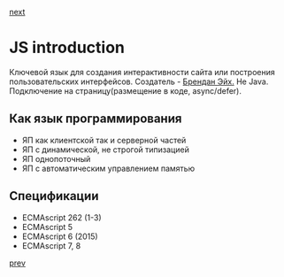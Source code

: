 <a href="04.md">next</a>

<h1>JS introduction</h1>
<div>
Ключевой язык для создания интерактивности сайта или построения пользовательских интерфейсов.
Создатель - <a href="http://www.pvsm.ru/images/2016/10/19/persona-kak-sozdatel-JavaScript-brendan-aik-prishel-k-sozdaniyu-svoei-kompanii.jpg">Брендан Эйх.</a>
Не Java.
Подключение на страницу(размещение в коде, async/defer).
</div>

<h2>Как язык программирования</h2>

<ul>
<li>
ЯП как клиентской так и серверной частей
</li>
<li>
ЯП с динамической, не строгой типизацией
</li>
<li>
ЯП однопоточный
</li>
<li>
ЯП с автоматическим управлением памятью
</li>
</ul>

<h2>Спецификации</h2>
<ul>
<li>
ECMAscript 262 (1-3)
</li>
<li>
ECMAscript 5
</li>
<li>
ECMAscript 6 (2015)
</li>
<li>
ECMAscript 7, 8
</li>
</ul>

<a href="02.md">prev</a>
